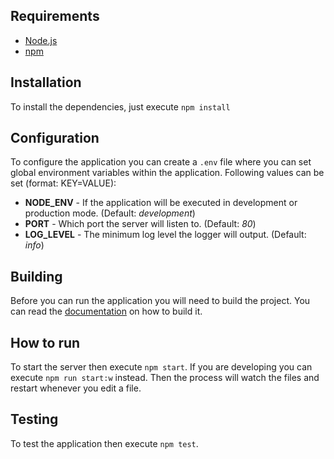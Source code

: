 ## Requirements
- [Node.js](https://nodejs.org)
- [npm](https://www.npmjs.com/)

## Installation
To install the dependencies, just execute `npm install`

## Configuration
To configure the application you can create a `.env` file
where you can set global environment variables within the application.
Following values can be set (format: KEY=VALUE):

- **NODE_ENV** - If the application will be executed in development or production mode. (Default: *development*)
- **PORT** - Which port the server will listen to. (Default: *80*)
- **LOG_LEVEL** - The minimum log level the logger will output. (Default: *info*)

## Building
Before you can run the application you will need to build the project.
You can read the [documentation](../client/README.md) on how to build it.

## How to run
To start the server then execute `npm start`.
If you are developing you can execute `npm run start:w` instead.
Then the process will watch the files and restart whenever you edit a file.

## Testing
To test the application then execute `npm test`.
